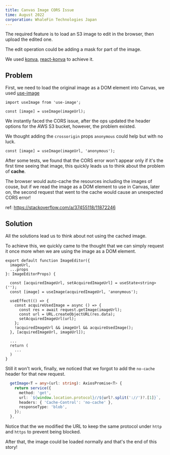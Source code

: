 ```yaml
---
title: Canvas Image CORS Issue
time: August 2022
corporation: WhaleFin Technologies Japan
---
```


The required feature is to load an S3 image to edit in the browser, then upload the edited one.  

The edit operation could be adding a mask for part of the image.  

We used [konva](https://github.com/konvajs/konva), [react-konva](https://github.com/konvajs/react-konva) to achieve it.  

## Problem

First, we need to load the original image as a DOM element into Canvas, we used [use-image](https://github.com/konvajs/use-image)  

```tsx
import useImage from 'use-image';

const [image] = useImage(imageUrl);
```

We instantly faced the CORS issue, after the ops updated the header options for the AWS S3 bucket, however, the problem existed.  

We thought adding the `crossorigin` props `anonymous` could help but with no luck.  

```tsx
const [image] = useImage(imageUrl, 'anonymous');
```

After some tests, we found that the CORS error won't appear only if it's the first time seeing that image, this quickly leads us to think about the problem of **cache**.  

The browser would auto-cache the resources including the images of couse, but if we read the image as a DOM element to use in Canvas, later on, the second request that went to the cache would cause an unexpected CORS error!  

ref: https://stackoverflow.com/a/37455118/11872246

## Solution

All the solutions lead us to think about not using the cached image.  

To achieve this, we quickly came to the thought that we can simply request it once more when we are using the image as a DOM element.

```tsx
export default function ImageEditor({
  imageUrl,
  ...props
}: ImageEditorProps) {

  const [acquiredImageUrl, setAcquiredImageUrl] = useState<string>('');
  const [image] = useImage(acquiredImageUrl, 'anonymous');

  useEffect(() => {
    const acquireUsedImage = async () => {
      const res = await request.getImage(imageUrl);
      const url = URL.createObjectURL(res.data);
      setAcquiredImageUrl(url);
    };
    !acquiredImageUrl && imageUrl && acquireUsedImage();
  }, [acquiredImageUrl, imageUrl]);

  ...
  return (
    ...
  )
}
```

Still it won't work, finally, we noticed that we forgot to add the `no-cache` header for that new request.  

```ts
  getImage<T = any>(url: string): AxiosPromise<T> {
    return service({
      method: 'get',
      url: `${window.location.protocol}//${url?.split('://')?.[1]}`,
      headers: { 'Cache-Control': 'no-cache' },
      responseType: 'blob',
    });
  },
```

Notice that the we modified the URL to keep the same protocol under `http` and `https` to prevent being blocked.  

After that, the image could be loaded normally and that's the end of this story!
